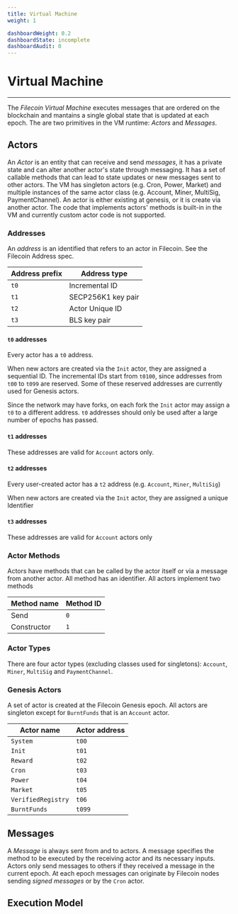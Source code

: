 ```yaml
---
title: Virtual Machine
weight: 1

dashboardWeight: 0.2
dashboardState: incomplete
dashboardAudit: 0
---
```


# Virtual Machine
---

The *Filecoin Virtual Machine* executes messages that are ordered on the blockchain and mantains a single global state that is updated at each epoch.
The are two primitives in the VM runtime: *Actors* and *Messages*.

## Actors

An *Actor* is an entity that can receive and send *messages*, it has a private state and can alter another actor's state through messaging.
It has a set of callable methods that can lead to state updates or new messages sent to other actors.
The VM has singleton actors (e.g. Cron, Power, Market) and multiple instances of the same actor class (e.g. Account, Miner, MultiSig, PaymentChannel).
An actor is either existing at genesis, or it is create via another actor.
The code that implements actors' methods is built-in in the VM and currently custom actor code is not supported.

### Addresses

An *address* is an identified that refers to an actor in Filecoin.
See the Filecoin Address spec.

| Address prefix | Address type       |
|----------------|--------------------|
| `t0`           | Incremental ID     |
| `t1`           | SECP256K1 key pair |
| `t2`           | Actor Unique ID    |
| `t3`           | BLS key pair       |

#### `t0` addresses

Every actor has a `t0` address.

When new actors are created via the `Init` actor, they are assigned a sequential ID.
The incremental IDs start from `t0100`, since addresses from `t00` to `t099` are reserved.
Some of these reserved addresses are currently used for Genesis actors.

Since the network may have forks, on each fork the `Init` actor may assign a `t0` to a different address.
`t0` addresses should only be used after a large number of epochs has passed.

#### `t1` addresses
These addresses are valid for `Account` actors only.

#### `t2` addresses

Every user-created actor has a `t2` address (e.g. `Account`, `Miner`, `MultiSig`)

When new actors are created via the `Init` actor, they are assigned a unique Identifier

#### `t3` addresses
These addresses are valid for `Account` actors only

### Actor Methods

Actors have methods that can be called by the actor itself or via a message from another actor.
All method has an identifier.
All actors implement two methods

| Method name | Method ID |
|-------------|-----------|
| Send        |       `0` |
| Constructor |       `1` |

### Actor Types

There are four actor types (excluding classes used for singletons): `Account`, `Miner`, `MultiSig` and `PaymentChannel`.

### Genesis Actors

A set of actor is created at the Filecoin Genesis epoch.
All actors are singleton except for `BurntFunds` that is an `Account` actor.

| Actor name         |    Actor address |
|--------------------|------------------|
| `System`           |            `t00` |
| `Init`             |            `t01` |
| `Reward`           |            `t02` |
| `Cron`             |            `t03` |
| `Power`            |            `t04` |
| `Market`           |            `t05` |
| `VerifiedRegistry` |            `t06` |
| `BurntFunds`       |           `t099` |


## Messages

A *Message* is always sent from and to actors.
A message specifies the method to be executed by the receiving actor and its necessary inputs.
Actors only send messages to others if they received a message in the current epoch.
At each epoch messages can originate by Filecoin nodes sending *signed messages* or by the `Cron` actor.

## Execution Model

